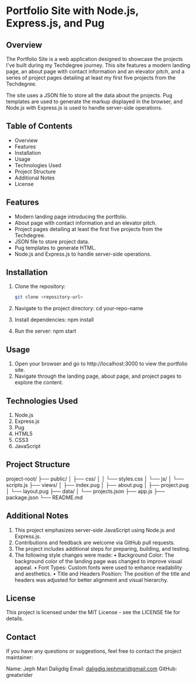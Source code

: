# Portfolio Site with Node.js, Express.js, and Pug

## Overview
The Portfolio Site is a web application designed to showcase the projects I've built during my Techdegree journey. This site features a modern landing page, an about page with contact information and an elevator pitch, and a series of project pages detailing at least my first five projects from the Techdegree.

The site uses a JSON file to store all the data about the projects. Pug templates are used to generate the markup displayed in the browser, and Node.js with Express.js is used to handle server-side operations.

## Table of Contents
- Overview
- Features
- Installation
- Usage
- Technologies Used
- Project Structure
- Additional Notes
- License

## Features
- Modern landing page introducing the portfolio.
- About page with contact information and an elevator pitch.
- Project pages detailing at least the first five projects from the Techdegree.
- JSON file to store project data.
- Pug templates to generate HTML.
- Node.js and Express.js to handle server-side operations.

## Installation
1. Clone the repository:
   ```sh
   git clone <repository-url>

2. Navigate to the project directory:
    cd your-repo-name

3. Install dependencies:
    npm install

4. Run the server:
    npm start

## Usage

1. Open your browser and go to http://localhost:3000 to view the portfolio site.
2. Navigate through the landing page, about page, and project pages to explore the content.

## Technologies Used

1. Node.js
2. Express.js
3. Pug
4. HTML5
5. CSS3
6. JavaScript

## Project Structure

project-root/
├── public/
│   ├── css/
│   │   └── styles.css
│   └── js/
│       └── scripts.js
├── views/
│   ├── index.pug
│   ├── about.pug
│   ├── project.pug
│   └── layout.pug
├── data/
│   └── projects.json
├── app.js
├── package.json
└── README.md

## Additional Notes

1. This project emphasizes server-side JavaScript using Node.js and Express.js.
2. Contributions and feedback are welcome via GitHub pull requests.
3. The project includes additional steps for preparing, building, and testing.
4. The following style changes were made:
    • Background Color: The background color of the landing page was changed to improve visual appeal.
    • Font Types: Custom fonts were used to enhance readability and aesthetics.
    • Title and Headers Position: The position of the title and headers was adjusted for better alignment and visual hierarchy.

## License

This project is licensed under the MIT License - see the LICENSE file for details.


## Contact

If you have any questions or suggestions, feel free to contact the project maintainer:

Name: Jeph Mari Daligdig
Email: daligdig.jephmari@gmail.com
GitHub: greatxrider
